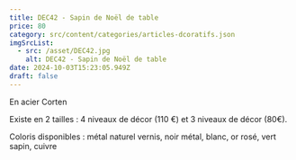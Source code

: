 ```yaml
---
title: DEC42 - Sapin de Noël de table
price: 80
category: src/content/categories/articles-dcoratifs.json
imgSrcList:
  - src: /asset/DEC42.jpg
    alt: DEC42 - Sapin de Noël de table
date: 2024-10-03T15:23:05.949Z
draft: false
---
```


En acier Corten

Existe en 2 tailles : 4 niveaux de décor (110 €) et 3 niveaux de décor (80€).

Coloris disponibles : métal naturel vernis, noir métal, blanc, or rosé, vert sapin, cuivre
